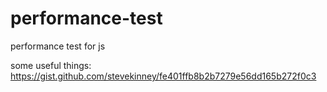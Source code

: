 # performance-test
performance test for js


some useful things: https://gist.github.com/stevekinney/fe401ffb8b2b7279e56dd165b272f0c3
